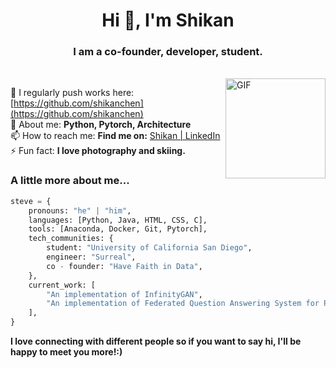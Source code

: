 <!-- 
[![trophy](https://github-profile-trophy.vercel.app/?username=shikanchen&no-bg=true&no-frame=true&count_private=true)](https://github.com/shikanchen/)

[![Bit Player's github stats](https://github-readme-stats.vercel.app/api?username=shikanchen&show_icons=true&count_private=true)](https://github.com/shikanchen/)
-->
<h1 align="center">Hi 👋, I'm Shikan</h1>
<h3 align="center">I am a co-founder, developer, student.</h3>
</br>
<img align="right" alt="GIF" height="160px" src="https://media.giphy.com/media/du3J3cXyzhj75IOgvA/giphy.gif" />

📝 I regularly push works here: [https://github.com/shikanchen](https://github.com/shikanchen)</br>
💬 About me: **Python, Pytorch, Architecture**</br>
📫 How to reach me: **Find me on:** [Shikan | LinkedIn](http://linkedin.com/in/shikan-steve-chen-25a205145)</br>
⚡ Fun fact: **I love photography and skiing.**</br>

<!-- 
<p>
<em>
  Graduate Student at <a href="https://ucsd.edu/">University of California San Diego</a></br>
  Computer Vision Algorithm Engineer at <a href="https://www.surreal.la/">Surreal</a>
</em>
</p>
-->


### A little more about me...

```python
steve = {
    pronouns: "he" | "him",
    languages: [Python, Java, HTML, CSS, C],
    tools: [Anaconda, Docker, Git, Pytorch],
    tech_communities: {
        student: "University of California San Diego",
        engineer: "Surreal",
        co - founder: "Have Faith in Data",
    },
    current_work: [
        "An implementation of InfinityGAN",
        "An implementation of Federated Question Answering System for Personal Health Knowledge Graph",
    ],
}

```

**I love connecting with different people so if you want to say hi, I'll be happy to meet you more!:)**
